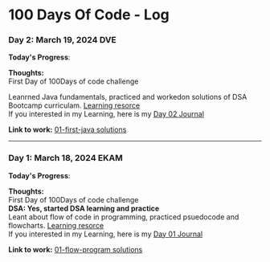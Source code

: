 # 100 Days Of Code - Log

### Day 2: March 19, 2024 DVE

**Today's Progress**: 

**Thoughts:** <br>First Day of 100Days of code challenge <br>

Leanrned Java fundamentals, practiced and workedon solutions of DSA Bootcamp curriculam.
[Learning resorce](https://youtu.be/TAtrPoaJ7gc?si=po9L7IjxabB1ldOo)<br/>
If you interested in my Learning, here is my [Day 02 Journal](https://lokinagure.notion.site/Ekam-db2a094e15514869bce538ab8792074f?pvs=4) 

**Link to work:**   [01-first-java solutions](https://github.com/lokinagure/dsa-bootcamp-java/tree/main/assignments/assignments-solutions/02-first-java)
<hr/>

### Day 1: March 18, 2024 EKAM

**Today's Progress**: 

**Thoughts:** <br>First Day of 100Days of code challenge <br>
**DSA: Yes, started DSA learning and practice** <br>
Leant about flow of code in programming, practiced psuedocode and flowcharts.
[Learning resorce](https://youtu.be/lhELGQAV4gg?si=FVAFQyYHW2meo957)<br/>
If you interested in my Learning, here is my [Day 01 Journal](https://lokinagure.notion.site/Ekam-db2a094e15514869bce538ab8792074f?pvs=4) 

**Link to work:**   [01-flow-program solutions](https://github.com/lokinagure/dsa-bootcamp-java/tree/main/assignments/assignments-solutions/01-flow-of-program)



